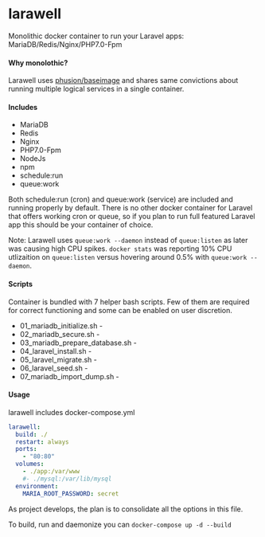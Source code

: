 # larawell
Monolithic docker container to run your Laravel apps: MariaDB/Redis/Nginx/PHP7.0-Fpm

#### Why monolothic?

Larawell uses [phusion/baseimage](https://github.com/phusion/baseimage-docker#wait-i-thought-docker-is-about-running-a-single-process-in-a-container) and shares same convictions about running multiple logical services in a single container.

#### Includes

+ MariaDB
+ Redis
+ Nginx
+ PHP7.0-Fpm
+ NodeJs
+ npm
+ schedule:run
+ queue:work

Both schedule:run (cron) and queue:work (service) are included and running properly by default. There is no other docker container for Laravel that offers working cron or queue, so if you plan to run full featured Laravel app this should be your container of choice.

Note: Larawell uses `queue:work --daemon` instead of `queue:listen` as later was causing high CPU spikes. `docker stats` was reporting 10% CPU utlizaition on `queue:listen` versus hovering around 0.5% with `queue:work --daemon`.

#### Scripts

Container is bundled with 7 helper bash scripts. Few of them are required for correct functioning and some can be enabled on user discretion.

+ 01_mariadb_initialize.sh - 
+ 02_mariadb_secure.sh - 
+ 03_mariadb_prepare_database.sh - 
+ 04_laravel_install.sh - 
+ 05_laravel_migrate.sh - 
+ 06_laravel_seed.sh - 
+ 07_mariadb_import_dump.sh - 

#### Usage

larawell includes docker-compose.yml

```yml
larawell:
  build: ./
  restart: always
  ports:
    - "80:80"
  volumes:
    - ./app:/var/www
    #- ./mysql:/var/lib/mysql
  environment:
    MARIA_ROOT_PASSWORD: secret
```

As project develops, the plan is to consolidate all the options in this file.

To build, run and daemonize you can `docker-compose up -d --build`
